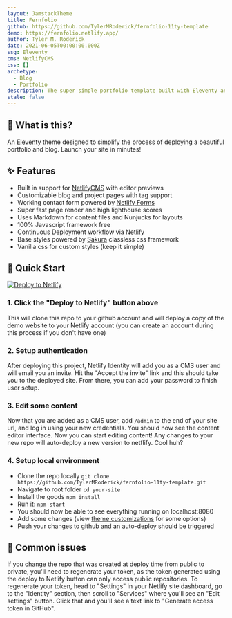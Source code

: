```yaml
---
layout: JamstackTheme
title: Fernfolio
github: https://github.com/TylerMRoderick/fernfolio-11ty-template
demo: https://fernfolio.netlify.app/
author: Tyler M. Roderick
date: 2021-06-05T00:00:00.000Z
ssg: Eleventy
cms: NetlifyCMS
css: []
archetype:
  - Blog
  - Portfolio
description: The super simple portfolio template built with Eleventy and NetlifyCMS
stale: false
---
```


## 🤔 What is this?

An [Eleventy](https://www.11ty.io/) theme designed to simplify the process of deploying a beautiful portfolio and blog. Launch your site in minutes!

## ✨ Features

- Built in support for [NetlifyCMS](https://www.netlifycms.org/) with editor previews
- Customizable blog and project pages with tag support
- Working contact form powered by [Netlify Forms](https://www.netlify.com/products/forms/)
- Super fast page render and high lighthouse scores
- Uses Markdown for content files and Nunjucks for layouts
- 100% Javascript framework free
- Continuous Deployment workflow via [Netlify](https://www.netlify.com/)
- Base styles powered by [Sakura](https://github.com/oxalorg/sakura) classless css framework
- Vanilla css for custom styles (keep it simple)

## 🚀 Quick Start

[![Deploy to Netlify](https://www.netlify.com/img/deploy/button.svg)](https://app.netlify.com/start/deploy?repository=https://github.com/TylerMRoderick/fernfolio-11ty-template&stack=cms)

### 1. Click the "Deploy to Netlify" button above

This will clone this repo to your github account and will deploy a copy of the demo website to your Netlify
account (you can create an account during this process if you don't have one)

### 2. Setup authentication

After deploying this project, Netlify Identity will add you as a CMS user and
will email you an invite. Hit the "Accept the invite" link and this should take you to the deployed site. From there, you can add your password to finish user setup.

### 3. Edit some content

Now that you are added as a CMS user, add `/admin` to the end of your site url, and log in using your new credentials. You should now see the content editor interface. Now you can start editing content! Any changes to your new repo will auto-deploy a new version to netflify. Cool huh?

### 4. Setup local environment

- Clone the repo locally `git clone https://github.com/TylerMRoderick/fernfolio-11ty-template.git`
- Navigate to root folder `cd your-site`
- Install the goods `npm install`
- Run it: `npm start`
- You should now be able to see everything running on localhost:8080
- Add some changes (view [theme customizations](https://fernfolio.netlify.app/posts/theme-customizations/) for some options)
- Push your changes to github and an auto-deploy should be triggered

## 🎩 Common issues

If you change the repo that was created at deploy time from public to private, you'll need to regenerate your token,
as the token generated using the deploy to Netlify button can only access public repositories. To
regenerate your token, head to "Settings" in your Netlify site dashboard, go to the "Identity"
section, then scroll to "Services" where you'll see an "Edit settings" button. Click that and you'll
see a text link to "Generate access token in GitHub".
